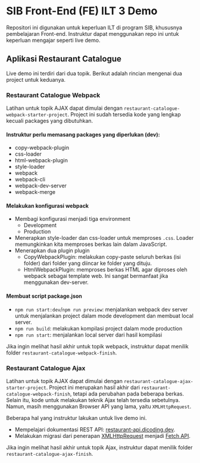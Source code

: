 # SIB Front-End (FE) ILT 3 Demo
Repositori ini digunakan untuk keperluan ILT di program SIB, khususnya pembelajaran Front-end. Instruktur dapat menggunakan repo ini untuk keperluan mengajar seperti live demo.

## Aplikasi Restaurant Catalogue
Live demo ini terdiri dari dua topik. Berikut adalah rincian mengenai dua project untuk keduanya.

### Restaurant Catalogue Webpack
Latihan untuk topik AJAX dapat dimulai dengan `restaurant-catalogue-webpack-starter-project`. Project ini sudah tersedia kode yang lengkap kecuali packages yang dibutuhkan.

#### Instruktur perlu memasang packages yang diperlukan (dev):

* copy-webpack-plugin
* css-loader
* html-webpack-plugin
* style-loader
* webpack
* webpack-cli
* webpack-dev-server
* webpack-merge 

#### Melakukan konfigurasi webpack

* Membagi konfigurasi menjadi tiga environment
  * Development
  * Production
* Menerapkan style-loader dan css-loader untuk memproses `.css`. Loader memungkinkan kita memproses berkas lain dalam JavaScript.
* Menerapkan dua plugin plugin
  * CopyWebpackPlugin: melakukan copy-paste seluruh berkas (isi folder) dari folder yang diincar ke folder yang dituju.
  * HtmlWebpackPlugin: memproses berkas HTML agar diproses oleh webpack sebagai template web. Ini sangat bermanfaat jika menggunakan dev-server. 

#### Membuat script package.json

* `npm run start:dev`/`npm run preview`: menjalankan webpack dev server untuk menjalankan project dalam mode development dan membuat local server.
* `npm run build`:  melakukan kompilasi project dalam mode production
* `npm run start`: menjalankan local server dari hasil kompilasi

Jika ingin melihat hasil akhir untuk topik webpack, instruktur dapat menilik folder `restaurant-catalogue-webpack-finish`.

### Restaurant Catalogue Ajax

Latihan untuk topik AJAX dapat dimulai dengan `restaurant-catalogue-ajax-starter-project`. Project ini merupakan hasil akhir dari `restaurant-catalogue-webpack-finish`, tetapi ada perubahan pada beberapa berkas. Selain itu, kode untuk melakukan teknik Ajax telah tersedia sebetulnya. Namun, masih menggunakan Browser API yang lama, yaitu `XMLHttpRequest`.

Beberapa hal yang instruktur lakukan untuk live demo ini.

* Mempelajari dokumentasi REST API: [restaurant-api.dicoding.dev](https://restaurant-api.dicoding.dev/#/).
* Melakukan migrasi dari penerapan [XMLHttpRequest](https://javascript.info/xmlhttprequest) menjadi [Fetch API](https://developer.mozilla.org/en-US/docs/Web/API/Fetch_API/Using_Fetch).


Jika ingin melihat hasil akhir untuk topik Ajax, instruktur dapat menilik folder `restaurant-catalogue-ajax-finish`.
